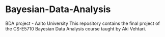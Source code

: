 # Bayesian-Data-Analysis
BDA project - Aalto University
This repository contains the final project of the CS-E5710 Bayesian Data Analysis course taught by Aki Vehtari. 
